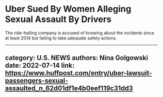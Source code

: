 # Uber Sued By Women Alleging Sexual Assault By Drivers

The ride-hailing company is accused of knowing about the incidents since at least 2014 but failing to take adequate safety actions.

---
category: U.S. NEWS
authors: Nina Golgowski
date: 2022-07-14
link: https://www.huffpost.com/entry/uber-lawsuit-passengers-sexual-assaulted_n_62d01df1e4b0eef119c31dd3
---
